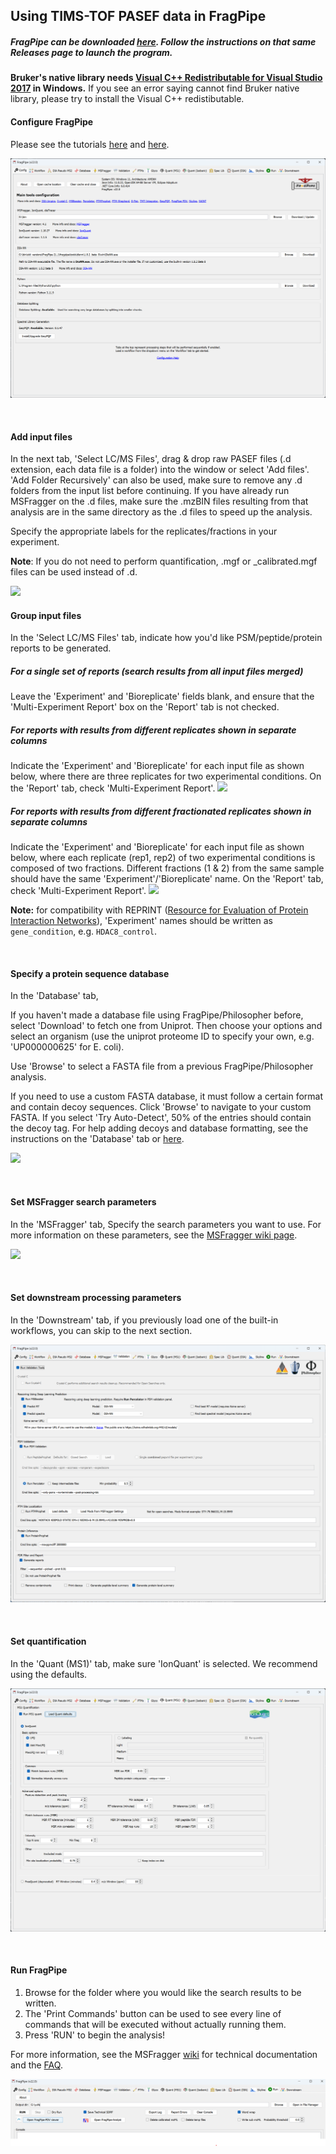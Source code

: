 ## Using TIMS-TOF PASEF data in FragPipe

##### FragPipe can be downloaded [here](https://github.com/Nesvilab/FragPipe/releases). Follow the instructions on that same Releases page to launch the program.

__Bruker's native library needs [Visual C++ Redistributable for Visual Studio 2017](https://aka.ms/vs/16/release/VC_redist.x64.exe) in Windows.__ If you see an error saying cannot find Bruker native library, please try to install the Visual C++ redistibutable.

#### Configure FragPipe
Please see the tutorials [here](https://fragpipe.nesvilab.org/docs/tutorial_fragpipe.html#configure-fragpipe) and [here](https://fragpipe.nesvilab.org/docs/tutorial_setup_fragpipe.html).

![](https://raw.githubusercontent.com/Nesvilab/FragPipe/gh-pages/images/share-config.png)
 
 <br>

#### Add input files
In the next tab, 'Select LC/MS Files', drag & drop raw PASEF files (.d extension, each data file is a folder) into the window or select 'Add files'. 'Add Folder Recursively' can also be used, make sure to remove any .d folders from the input list before continuing. If you have already run MSFragger on the .d files, make sure the .mzBIN files resulting from that analysis are in the same directory as the .d files to speed up the analysis.

Specify the appropriate labels for the replicates/fractions in your experiment.

**Note**: If you do not need to perform quantification, .mgf or \_calibrated.mgf files can be used instead of .d.

![](https://raw.githubusercontent.com/Nesvilab/FragPipe/gh-pages/images/share-workflow.png)

#### Group input files
In the 'Select LC/MS Files' tab, indicate how you'd like PSM/peptide/protein reports to be generated.

##### For a single set of reports (search results from all input files merged)
Leave the 'Experiment' and 'Bioreplicate' fields blank, and ensure that the 'Multi-Experiment Report' box on the 'Report' tab is not checked.

##### For reports with results from different replicates shown in separate columns
Indicate the 'Experiment' and 'Bioreplicate' for each input file as shown below, where there are three replicates for two experimental conditions. On the 'Report' tab, check 'Multi-Experiment Report'. 
![](https://raw.githubusercontent.com/Nesvilab/FragPipe/gh-pages/images/specify_replicates_pasef.png)

##### For reports with results from different fractionated replicates shown in separate columns
Indicate the 'Experiment' and 'Bioreplicate' for each input file as shown below, where each replicate (rep1, rep2) of two experimental conditions is composed of two fractions. Different fractions (1 & 2) from the same sample should have the same 'Experiment'/'Bioreplicate' name. On the 'Report' tab, check 'Multi-Experiment Report'.
![](https://raw.githubusercontent.com/Nesvilab/FragPipe/gh-pages/images/specify_fractions_pasef.png)
<br>

**Note:** for compatibility with REPRINT ([Resource for Evaluation of Protein Interaction Networks](https://reprint-apms.org/)), 'Experiment' names should be written as `gene_condition`, e.g. `HDAC8_control`.

<br>

#### Specify a protein sequence database
In the 'Database' tab,

If you haven't made a database file using FragPipe/Philosopher before, select 'Download' to fetch one from Uniprot. Then choose your options and select an organism (use the uniprot proteome ID to specify your own, e.g. 'UP000000625' for E. coli).

Use 'Browse' to select a FASTA file from a previous FragPipe/Philosopher analysis.

If you need to use a custom FASTA database, it must follow a certain format and contain decoy sequences. Click 'Browse' to navigate to your custom FASTA. If you select 'Try Auto-Detect', 50% of the entries should contain the decoy tag. For help adding decoys and database formatting, see the instructions on the 'Database' tab or [here](https://github.com/Nesvilab/philosopher/wiki/Database).


![](https://raw.githubusercontent.com/Nesvilab/FragPipe/gh-pages/images/share-database.png)

<br>

#### Set MSFragger search parameters
In the 'MSFragger' tab, Specify the search parameters you want to use. For more information on these parameters, see the [MSFragger wiki page](https://github.com/Nesvilab/MSFragger/wiki/Setting-the-Parameters). 
 
![](https://raw.githubusercontent.com/Nesvilab/FragPipe/gh-pages/images/share-msfragger.png)
 
 
 <br>
 

#### Set downstream processing parameters
In the 'Downstream' tab, if you previously load one of the built-in workflows, you can skip to the next section.

![](https://raw.githubusercontent.com/Nesvilab/FragPipe/gh-pages/images/share-validation.png)

<br>

#### Set quantification
In the 'Quant (MS1)' tab, make sure 'IonQuant' is selected. We recommend using the defaults.

![](https://raw.githubusercontent.com/Nesvilab/FragPipe/gh-pages/images/share-lfq.png)

 <br>
 
#### Run FragPipe
1. Browse for the folder where you would like the search results to be written.
2. The 'Print Commands' button can be used to see every line of commands that will be executed without actually running them.
3. Press 'RUN' to begin the analysis!

For more information, see the MSFragger [wiki](https://github.com/Nesvilab/MSFragger/wiki) for technical documentation and the [FAQ](https://github.com/Nesvilab/MSFragger/wiki/Frequently-Asked-Questions).

![](https://raw.githubusercontent.com/Nesvilab/FragPipe/gh-pages/images/share-run.png)

